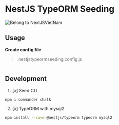 # NestJS TypeORM Seeding

![Belong to NextJSVietNam](https://nextjsvietnam.com/themes/2022/src/assets/images/logo.png)

## Usage

**Create config file**

> .nestjstypeormseeding.config.js

```sh

```

## Development

1. [x] Seed CLI

```sh
npm i commander chalk
```

2. [x] TypeORM with mysql2

```sh
npm install --save @nestjs/typeorm typeorm mysql2
```
